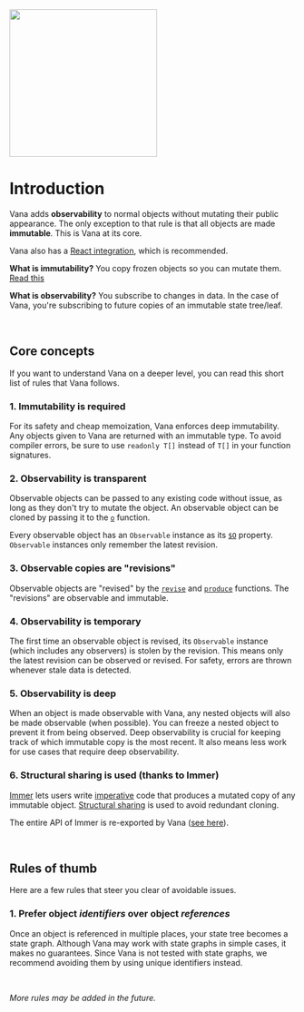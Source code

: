 <img src="https://github.com/alloc/vana/raw/master/logo.png" width="260" />

# Introduction

Vana adds **observability** to normal objects without mutating their public
appearance. The only exception to that rule is that all objects are made
**immutable**. This is Vana at its core.

Vana also has a [React integration][react], which is recommended.

[react]: ../src/react

**What is immutability?** You copy frozen objects so you can mutate them. [Read
this](https://benmccormick.org/2016/06/04/what-are-mutable-and-immutable-data-structures-2)

**What is observability?** You subscribe to changes in data. In the case of
Vana, you're subscribing to future copies of an immutable state tree/leaf.

&nbsp;

## Core concepts

If you want to understand Vana on a deeper level, you can read this short list
of rules that Vana follows.

### 1. Immutability is required

For its safety and cheap memoization, Vana enforces deep immutability. Any
objects given to Vana are returned with an immutable type. To avoid compiler
errors, be sure to use `readonly T[]` instead of `T[]` in your function
signatures.

### 2. Observability is transparent

Observable objects can be passed to any existing code without issue, as long as
they don't try to mutate the object. An observable object can be cloned by
passing it to the
[`o`][o]
function.

Every observable object has an `Observable` instance as its
[`$O`][$o]
property. `Observable` instances only remember the latest revision.

[o]: https://github.com/alloc/vana/blob/0af1f63b29b3c2434b11d5f014282fc07a2b95e7/src/core/o.ts#L18-L46
[$o]: https://github.com/alloc/vana/blob/0af1f63b29b3c2434b11d5f014282fc07a2b95e7/src/shared/symbols.ts#L1-L2

### 3. Observable copies are "revisions"

Observable objects are "revised" by the [`revise`][revise] and [`produce`][produce] functions.
The "revisions" are observable and immutable.

[revise]: https://github.com/alloc/vana/blob/0af1f63b29b3c2434b11d5f014282fc07a2b95e7/src/core/revise.ts#L13-L35
[produce]: https://github.com/alloc/vana/blob/0af1f63b29b3c2434b11d5f014282fc07a2b95e7/src/shared/immer.ts#L41

### 4. Observability is temporary

The first time an observable object is revised, its `Observable` instance (which
includes any observers) is stolen by the revision. This means only the latest
revision can be observed or revised. For safety, errors are thrown whenever
stale data is detected.

### 5. Observability is deep

When an object is made observable with Vana, any nested objects will also be
made observable (when possible). You can freeze a nested object to prevent it
from being observed. Deep observability is crucial for keeping track of which
immutable copy is the most recent. It also means less work for use cases that
require deep observability.

### 6. Structural sharing is used (thanks to Immer)

[Immer] lets users write [imperative] code that produces a mutated copy of any
immutable object.
[Structural sharing][ss] is used to avoid redundant cloning.

The entire API of Immer is re-exported by Vana ([see
here][immer-api]).

[immer]: https://github.com/mweststrate/immer
[immer-api]: https://github.com/alloc/vana/blob/97937b7d31c9fe2d56af5d17bf1c02bfde2db300/src/core/index.ts#L32-L33
[imperative]: https://en.wikipedia.org/wiki/Imperative_programming
[ss]: http://raganwald.com/2019/01/14/structural-sharing-and-copy-on-write.html

&nbsp;

## Rules of thumb

Here are a few rules that steer you clear of avoidable issues.

### 1. Prefer object _identifiers_ over object _references_

Once an object is referenced in multiple places, your state tree becomes a
state graph. Although Vana may work with state graphs in simple cases, it makes
no guarantees. Since Vana is not tested with state graphs, we recommend avoiding
them by using unique identifiers instead.

&nbsp;

_More rules may be added in the future._
